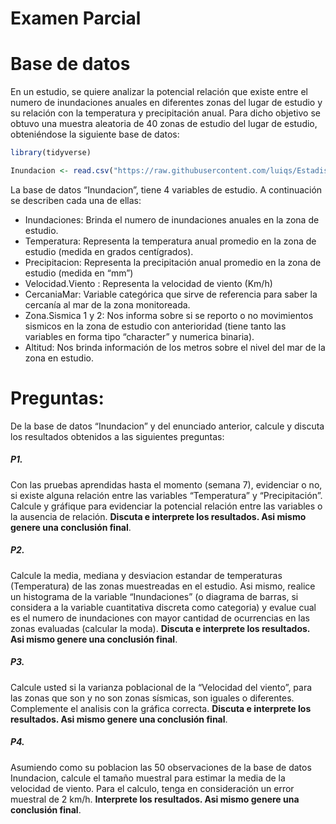 Examen Parcial
================

# Base de datos

En un estudio, se quiere analizar la potencial relación que existe entre
el numero de inundaciones anuales en diferentes zonas del lugar de
estudio y su relación con la temperatura y precipitación anual. Para
dicho objetivo se obtuvo una muestra aleatoria de 40 zonas de estudio
del lugar de estudio, obteniéndose la siguiente base de datos:

``` r
library(tidyverse)
```

``` r
Inundacion <- read.csv("https://raw.githubusercontent.com/luiqs/Estadistica-Aplicada/main/PDB/Inundacion.csv")
```

La base de datos “Inundacion”, tiene 4 variables de estudio. A
continuación se describen cada una de ellas:

-   Inundaciones: Brinda el numero de inundaciones anuales en la zona de
    estudio.
-   Temperatura: Representa la temperatura anual promedio en la zona de
    estudio (medida en grados centígrados).
-   Precipitacion: Representa la precipitación anual promedio en la zona
    de estudio (medida en “mm”)
-   Velocidad.Viento : Representa la velocidad de viento (Km/h)
-   CercaniaMar: Variable categórica que sirve de referencia para saber
    la cercanía al mar de la zona monitoreada.
-   Zona.Sismica 1 y 2: Nos informa sobre si se reporto o no movimientos
    sismicos en la zona de estudio con anterioridad (tiene tanto las
    variables en forma tipo “character” y numerica binaria).
-   Altitud: Nos brinda información de los metros sobre el nivel del mar
    de la zona en estudio.

# Preguntas:

De la base de datos “Inundacion” y del enunciado anterior, calcule y
discuta los resultados obtenidos a las siguientes preguntas:

##### P1.

Con las pruebas aprendidas hasta el momento (semana 7), evidenciar o no,
si existe alguna relación entre las variables “Temperatura” y
“Precipitación”. Calcule y gráfique para evidenciar la potencial
relación entre las variables o la ausencia de relación. **Discuta e
interprete los resultados. Asi mismo genere una conclusión final**.

##### P2.

Calcule la media, mediana y desviacion estandar de temperaturas
(Temperatura) de las zonas muestreadas en el estudio. Asi mismo, realice
un histograma de la variable “Inundaciones” (o diagrama de barras, si
considera a la variable cuantitativa discreta como categoria) y evalue
cual es el numero de inundaciones con mayor cantidad de ocurrencias en
las zonas evaluadas (calcular la moda). **Discuta e interprete los
resultados. Asi mismo genere una conclusión final**.

##### P3.

Calcule usted si la varianza poblacional de la “Velocidad del viento”,
para las zonas que son y no son zonas sísmicas, son iguales o
diferentes. Complemente el analisis con la gráfica correcta. **Discuta e
interprete los resultados. Asi mismo genere una conclusión final**.

##### P4.

Asumiendo como su poblacion las 50 observaciones de la base de datos
Inundacion, calcule el tamaño muestral para estimar la media de la
velocidad de viento. Para el calculo, tenga en consideración un error
muestral de 2 km/h. **Interprete los resultados. Asi mismo genere una
conclusión final**.

